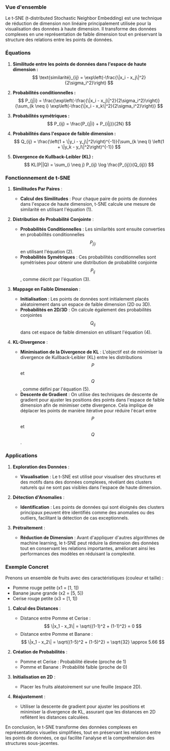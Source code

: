### Vue d'ensemble
Le t-SNE (t-distributed Stochastic Neighbor Embedding) est une technique de réduction de dimension non linéaire principalement utilisée pour la visualisation des données à haute dimension. Il transforme des données complexes en une représentation de faible dimension tout en préservant la structure des relations entre les points de données.

### Équations

1. **Similitude entre les points de données dans l'espace de haute dimension :**
   $$
   \text{similarité}_{ij} = \exp\left(-\frac{\|x_i - x_j\|^2}{2\sigma_i^2}\right)
   $$

2. **Probabilités conditionnelles :**
   $$
   P_{j|i} = \frac{\exp\left(-\frac{\|x_i - x_j\|^2}{2\sigma_i^2}\right)}{\sum_{k \neq i} \exp\left(-\frac{\|x_i - x_k\|^2}{2\sigma_i^2}\right)}
   $$

3. **Probabilités symétriques :**
   $$
   P_{ij} = \frac{P_{j|i} + P_{i|j}}{2N}
   $$

4. **Probabilités dans l'espace de faible dimension :**
   $$
   Q_{ij} = \frac{\left(1 + \|y_i - y_j\|^2\right)^{-1}}{\sum_{k \neq l} \left(1 + \|y_k - y_l\|^2\right)^{-1}}
   $$

5. **Divergence de Kullback-Leibler (KL) :**
   $$
   KL(P||Q) = \sum_{i \neq j} P_{ij} \log \frac{P_{ij}}{Q_{ij}}
   $$

### Fonctionnement de t-SNE

1. **Similitudes Par Paires** :
   - **Calcul des Similitudes** : Pour chaque paire de points de données dans l'espace de haute dimension, t-SNE calcule une mesure de similarité en utilisant l'équation (1).

2. **Distribution de Probabilité Conjointe** :
   - **Probabilités Conditionnelles** : Les similarités sont ensuite converties en probabilités conditionnelles $$P_{j|i}$$ en utilisant l'équation (2).
   - **Probabilités Symétriques** : Ces probabilités conditionnelles sont symétrisées pour obtenir une distribution de probabilité conjointe $$P_{ij}$$, comme décrit par l'équation (3).

3. **Mappage en Faible Dimension** :
   - **Initialisation** : Les points de données sont initialement placés aléatoirement dans un espace de faible dimension (2D ou 3D).
   - **Probabilités en 2D/3D** : On calcule également des probabilités conjointes $$Q_{ij}$$ dans cet espace de faible dimension en utilisant l'équation (4).

4. **KL-Divergence** :
   - **Minimisation de la Divergence de KL** : L'objectif est de minimiser la divergence de Kullback-Leibler (KL) entre les distributions $$P$$ et $$Q$$, comme défini par l'équation (5).
   - **Descente de Gradient** : On utilise des techniques de descente de gradient pour ajuster les positions des points dans l'espace de faible dimension afin de minimiser cette divergence. Cela implique de déplacer les points de manière itérative pour réduire l'écart entre $$P$$ et $$Q$$.

### Applications

1. **Exploration des Données** :
   - **Visualisation** : Le t-SNE est utilisé pour visualiser des structures et des motifs dans des données complexes, révélant des clusters naturels qui ne sont pas visibles dans l'espace de haute dimension.

2. **Détection d'Anomalies** :
   - **Identification** : Les points de données qui sont éloignés des clusters principaux peuvent être identifiés comme des anomalies ou des outliers, facilitant la détection de cas exceptionnels.

3. **Prétraitement** :
   - **Réduction de Dimension** : Avant d'appliquer d'autres algorithmes de machine learning, le t-SNE peut réduire la dimension des données tout en conservant les relations importantes, améliorant ainsi les performances des modèles en réduisant la complexité.

### Exemple Concret

Prenons un ensemble de fruits avec des caractéristiques (couleur et taille) :
- Pomme rouge petite (x1 = [1, 1])
- Banane jaune grande (x2 = [5, 5])
- Cerise rouge petite (x3 = [1, 1])

1. **Calcul des Distances** :
   - Distance entre Pomme et Cerise : $$ \|x_1 - x_3\| = \sqrt{(1-1)^2 + (1-1)^2} = 0 $$
   - Distance entre Pomme et Banane : $$ \|x_1 - x_2\| = \sqrt{(1-5)^2 + (1-5)^2} = \sqrt{32} \approx 5.66 $$

2. **Création de Probabilités** :
   - Pomme et Cerise : Probabilité élevée (proche de 1)
   - Pomme et Banane : Probabilité faible (proche de 0)

3. **Initialisation en 2D** :
   - Placer les fruits aléatoirement sur une feuille (espace 2D).

4. **Réajustement** :
   - Utiliser la descente de gradient pour ajuster les positions et minimiser la divergence de KL, assurant que les distances en 2D reflètent les distances calculées.

En conclusion, le t-SNE transforme des données complexes en représentations visuelles simplifiées, tout en préservant les relations entre les points de données, ce qui facilite l'analyse et la compréhension des structures sous-jacentes.

